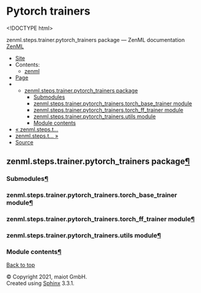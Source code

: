 # Pytorch trainers

&lt;!DOCTYPE html&gt;

zenml.steps.trainer.pytorch\_trainers package — ZenML documentation  [ZenML](https://github.com/maiot-io/zenml/tree/6be0fdee8f24521c23cd6da945592183a59e7693/docs/sphinx_docs/_build/html/index.html)

*  [Site](https://github.com/maiot-io/zenml/tree/6be0fdee8f24521c23cd6da945592183a59e7693/docs/sphinx_docs/_build/html/index.html)
  * Contents:
    * [zenml](https://github.com/maiot-io/zenml/tree/6be0fdee8f24521c23cd6da945592183a59e7693/docs/sphinx_docs/_build/html/modules.html)
*  [Page](zenml.steps.trainer.pytorch_trainers.md)
  * * [zenml.steps.trainer.pytorch\_trainers package](zenml.steps.trainer.pytorch_trainers.md)
      * [Submodules](zenml.steps.trainer.pytorch_trainers.md#submodules)
      * [zenml.steps.trainer.pytorch\_trainers.torch\_base\_trainer module](zenml.steps.trainer.pytorch_trainers.md#zenml-steps-trainer-pytorch-trainers-torch-base-trainer-module)
      * [zenml.steps.trainer.pytorch\_trainers.torch\_ff\_trainer module](zenml.steps.trainer.pytorch_trainers.md#zenml-steps-trainer-pytorch-trainers-torch-ff-trainer-module)
      * [zenml.steps.trainer.pytorch\_trainers.utils module](zenml.steps.trainer.pytorch_trainers.md#zenml-steps-trainer-pytorch-trainers-utils-module)
      * [Module contents](zenml.steps.trainer.pytorch_trainers.md#module-contents)
* [ « zenml.steps.t...](./)
* [ zenml.steps.t... »](zenml.steps.trainer.tensorflow_trainers.md)
*  [Source](https://github.com/maiot-io/zenml/tree/6be0fdee8f24521c23cd6da945592183a59e7693/docs/sphinx_docs/_build/html/_sources/zenml.steps.trainer.pytorch_trainers.rst.txt)

## zenml.steps.trainer.pytorch\_trainers package[¶](zenml.steps.trainer.pytorch_trainers.md#zenml-steps-trainer-pytorch-trainers-package)

### Submodules[¶](zenml.steps.trainer.pytorch_trainers.md#submodules)

### zenml.steps.trainer.pytorch\_trainers.torch\_base\_trainer module[¶](zenml.steps.trainer.pytorch_trainers.md#zenml-steps-trainer-pytorch-trainers-torch-base-trainer-module)

### zenml.steps.trainer.pytorch\_trainers.torch\_ff\_trainer module[¶](zenml.steps.trainer.pytorch_trainers.md#zenml-steps-trainer-pytorch-trainers-torch-ff-trainer-module)

### zenml.steps.trainer.pytorch\_trainers.utils module[¶](zenml.steps.trainer.pytorch_trainers.md#zenml-steps-trainer-pytorch-trainers-utils-module)

### Module contents[¶](zenml.steps.trainer.pytorch_trainers.md#module-contents)

 [Back to top](zenml.steps.trainer.pytorch_trainers.md)

 © Copyright 2021, maiot GmbH.  
 Created using [Sphinx](http://sphinx-doc.org/) 3.3.1.  


